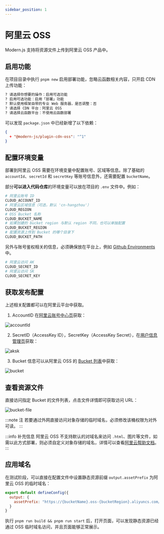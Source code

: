 ```yaml
---
sidebar_position: 1
---
```


# 阿里云 OSS

Modern.js 支持将资源文件上传到阿里云 OSS 产品中。

## 启用功能

在项目目录中执行 `pnpm new` 启用部署功能，忽略云函数相关内容，只开启 CDN 上传功能：

```bash
? 请选择你想要的操作：启用可选功能
? 启用可选功能：启用「部署」功能
? 默认使用框架自带的专业 Web 服务器，是否调整：否
? 请选择 CDN 平台：阿里云 OSS
? 请选择云函数平台：不使用云函数部署
```

可以发现 `package.json` 中已经新增了以下依赖：

```json
{
  + "@modern-js/plugin-cdn-oss": "^1"
}
```

## 配置环境变量

部署到阿里云 OSS 需要在环境变量中配置账号、区域等信息。除了基础的 `accountId`、`secretId` 和 `secretKey` 等账号信息外，还需要配置 `bucketName`。

部分**可以进入代码仓库**的环境变量可以放在项目的 `.env` 文件中。例如：

```bash
# 阿里云账号 ID
CLOUD_ACCOUNT_ID
# 阿里云区域信息（可选，默认 'cn-hangzhou'）
CLOUD_REGION
# OSS Bucket 名称
CLOUD_BUCKET_NAME
# 如果创建的 bucket region 与默认 region 不同，也可以单独配置
CLOUD_BUCKET_REGION
# 配置资源上传到 Bucket 的哪个目录下
CLOUD_BUCKET_PATH
```

另外与账号鉴权相关的信息，必须确保放在平台上，例如 [Github Environments](https://docs.github.com/en/actions/deployment/targeting-different-environments/using-environments-for-deployment) 中。

```bash
# 阿里云访问 AK
CLOUD_SECRET_ID
# 阿里云访问 SK
CLOUD_SECRET_KEY
```

## 获取发布配置

上述相关配置都可以在阿里云平台中获取。

1. AccountID 在[阿里云账号中心页](https://account.console.aliyun.com/v2/#/basic-info/index)获取：

![accountId](https://lf3-static.bytednsdoc.com/obj/eden-cn/aphqeh7uhohpquloj/modern-js/docs/aliyun-account-id.png)

2. SecretID（AccessKey ID），SecretKey（AccessKey Secret），在[用户信息管理页](https://usercenter.console.aliyun.com/#/manage/ak)获取：

![aksk](https://lf3-static.bytednsdoc.com/obj/eden-cn/aphqeh7uhohpquloj/modern-js/docs/aliyun-aksk.png)

3. Bucket 信息可以从阿里云 OSS 的 [Bucket 列表](https://oss.console.aliyun.com/bucket)中获取：

![bucket](https://lf3-static.bytednsdoc.com/obj/eden-cn/aphqeh7uhohpquloj/modern-js/docs/oss-bucket-list.png)

## 查看资源文件

直接访问指定 Bucket 的文件列表，点击文件详情即可获取访问 URL：

![bucket-file](https://lf3-static.bytednsdoc.com/obj/eden-cn/aphqeh7uhohpquloj/modern-js/docs/oss-file.png)

:::note 注
若要通过外网直接访问对象存储的临时域名，必须修改该桶权限为对外可读。
:::

:::info 补充信息
阿里云 OSS 不支持默认的对域名来访问 `.html`、图片等文件，如需以此方式部署，则必须自定义对象存储的域名，详情可以查看[阿里云帮助文档](https://help.aliyun.com/document_detail/39545.html)。
:::

## 应用域名

在测试阶段，可以直接在配置文件中设置静态资源前缀 `output.assetPrefix` 为阿里云 OSS 的临时域名：

```js
export default defineConfig({
  output: {
    assetPrefix: "https://{bucketName}.oss-{bucketRegion}.aliyuncs.com/"
  }
}
```

执行 `pnpm run build && pnpm run start` 后，打开页面，可以发现静态资源已经通过 OSS 临时域名访问，并且页面能够正常展示。
